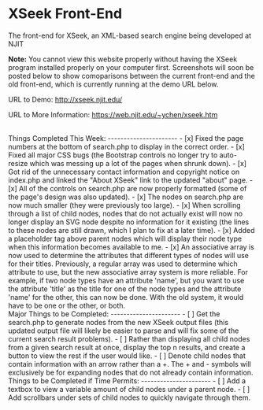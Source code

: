 XSeek Front-End
========================
The front-end for XSeek, an XML-based search engine being developed at NJIT

<b>Note:</b> You cannot view this website properly without having the XSeek program installed properly on your computer first. Screenshots will soon be posted below to show comoparisons between the current front-end and the old front-end, which is currently running at the demo URL below.

URL to Demo: http://xseek.njit.edu/

URL to More Information: https://web.njit.edu/~ychen/xseek.htm

<br>
Things Completed This Week:
----------------------
- [x] Fixed the page numbers at the bottom of search.php to display in the correct order.
- [x] Fixed all major CSS bugs (the Bootstrap controls no longer try to auto-resize which was messing up a lot of the pages when shrunk down).
- [x] Got rid of the unnecessary contact information and copyright notice on index.php and linked the "About XSeek" link to the updated "about" page.
- [x] All of the controls on search.php are now properly formatted (some of the page's design was also updated).
- [x] The nodes on search.php are now much smaller (they were previously too large).
- [x] When scrolling through a list of child nodes, nodes that do not actually exist will now no longer display an SVG node despite no information for it existing (the lines to these nodes are still drawn, which I plan to fix at a later time).
- [x] Added a placeholder tag above parent nodes which will display their node type when this information becomes available to me.
- [x] An associative array is now used to determine the attributes that different types of nodes will use for their titles. Previously, a regular array was used to determine which attribute to use, but the new associative array system is more reliable. For example, if two node types have an attribute 'name', but you want to use the attribute 'title' as the title for one of the node types and the attribute 'name' for the other, this can now be done. With the old system, it would have to be one or the other, or both.

<br>
Major Things to be Completed:
----------------------
- [ ] Get the search.php to generate nodes from the new XSeek output files (this updated output file will likely be easier to parse and will fix some of the current search result problems).
- [ ] Rather than displaying all child nodes from a given search result at once, display the top n results, and create a button to view the rest if the user would like.
- [ ] Denote child nodes that contain information with an arrow rather than a +. The + and - symbols will exclusively be for expanding nodes that do not already contain information.

<br>
Things to be Completed if Time Permits:
----------------------
- [ ] Add a textbox to view a variable amount of child nodes under a parent node.
- [ ] Add scrollbars under sets of child nodes to quickly navigate through them.
